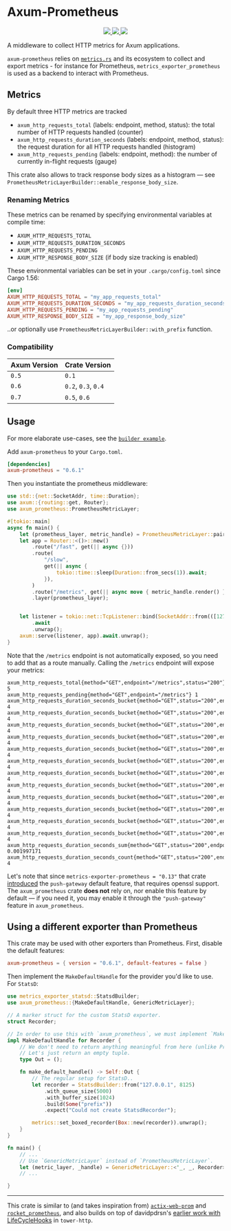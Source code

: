 # Axum-Prometheus

<div align="center">
<a href="https://github.com/ptrskay3/axum-prometheus/actions/workflows/base.yml">
<img src="https://github.com/ptrskay3/axum-prometheus/actions/workflows/base.yml/badge.svg" />
</a>
<a href="https://crates.io/crates/axum-prometheus">
<img src="https://img.shields.io/crates/v/axum-prometheus.svg" />
</a>
<a href="https://docs.rs/axum-prometheus">
<img src="https://docs.rs/axum-prometheus/badge.svg" />
</a>
</div>

A middleware to collect HTTP metrics for Axum applications.

`axum-prometheus` relies on [`metrics.rs`](https://metrics.rs/) and its ecosystem to collect and export metrics - for instance for Prometheus, `metrics_exporter_prometheus` is used as a backend to interact with Prometheus.

## Metrics

By default three HTTP metrics are tracked

- `axum_http_requests_total` (labels: endpoint, method, status): the total number of HTTP requests handled (counter)
- `axum_http_requests_duration_seconds` (labels: endpoint, method, status): the request duration for all HTTP requests handled (histogram)
- `axum_http_requests_pending` (labels: endpoint, method): the number of currently in-flight requests (gauge)

This crate also allows to track response body sizes as a histogram — see `PrometheusMetricLayerBuilder::enable_response_body_size`.

### Renaming Metrics

These metrics can be renamed by specifying environmental variables at compile time:

- `AXUM_HTTP_REQUESTS_TOTAL`
- `AXUM_HTTP_REQUESTS_DURATION_SECONDS`
- `AXUM_HTTP_REQUESTS_PENDING`
- `AXUM_HTTP_RESPONSE_BODY_SIZE` (if body size tracking is enabled)

These environmental variables can be set in your `.cargo/config.toml` since Cargo 1.56:

```toml
[env]
AXUM_HTTP_REQUESTS_TOTAL = "my_app_requests_total"
AXUM_HTTP_REQUESTS_DURATION_SECONDS = "my_app_requests_duration_seconds"
AXUM_HTTP_REQUESTS_PENDING = "my_app_requests_pending"
AXUM_HTTP_RESPONSE_BODY_SIZE = "my_app_response_body_size"
```

..or optionally use `PrometheusMetricLayerBuilder::with_prefix` function.

### Compatibility

| Axum Version | Crate Version |
| ------------ | ------------- |
| `0.5`        | `0.1`         |
| `0.6`        | `0.2`, `0.3`, `0.4`  |
| `0.7`        | `0.5`, `0.6`         |

## Usage

For more elaborate use-cases, see the [`builder example`](examples/builder-example/).

Add `axum-prometheus` to your `Cargo.toml`.

```toml
[dependencies]
axum-prometheus = "0.6.1"
```

Then you instantiate the prometheus middleware:

```rust
use std::{net::SocketAddr, time::Duration};
use axum::{routing::get, Router};
use axum_prometheus::PrometheusMetricLayer;

#[tokio::main]
async fn main() {
    let (prometheus_layer, metric_handle) = PrometheusMetricLayer::pair();
    let app = Router::<()>::new()
        .route("/fast", get(|| async {}))
        .route(
            "/slow",
            get(|| async {
                tokio::time::sleep(Duration::from_secs(1)).await;
            }),
        )
        .route("/metrics", get(|| async move { metric_handle.render() }))
        .layer(prometheus_layer);


    let listener = tokio::net::TcpListener::bind(SocketAddr::from(([127, 0, 0, 1], 3000)))
        .await
        .unwrap();
    axum::serve(listener, app).await.unwrap();
}
```

Note that the `/metrics` endpoint is not automatically exposed, so you need to add that as a route manually.
Calling the `/metrics` endpoint will expose your metrics:

```not_rust
axum_http_requests_total{method="GET",endpoint="/metrics",status="200"} 5
axum_http_requests_pending{method="GET",endpoint="/metrics"} 1
axum_http_requests_duration_seconds_bucket{method="GET",status="200",endpoint="/metrics",le="0.005"} 4
axum_http_requests_duration_seconds_bucket{method="GET",status="200",endpoint="/metrics",le="0.01"} 4
axum_http_requests_duration_seconds_bucket{method="GET",status="200",endpoint="/metrics",le="0.025"} 4
axum_http_requests_duration_seconds_bucket{method="GET",status="200",endpoint="/metrics",le="0.05"} 4
axum_http_requests_duration_seconds_bucket{method="GET",status="200",endpoint="/metrics",le="0.1"} 4
axum_http_requests_duration_seconds_bucket{method="GET",status="200",endpoint="/metrics",le="0.25"} 4
axum_http_requests_duration_seconds_bucket{method="GET",status="200",endpoint="/metrics",le="0.5"} 4
axum_http_requests_duration_seconds_bucket{method="GET",status="200",endpoint="/metrics",le="1"} 4
axum_http_requests_duration_seconds_bucket{method="GET",status="200",endpoint="/metrics",le="2.5"} 4
axum_http_requests_duration_seconds_bucket{method="GET",status="200",endpoint="/metrics",le="5"} 4
axum_http_requests_duration_seconds_bucket{method="GET",status="200",endpoint="/metrics",le="10"} 4
axum_http_requests_duration_seconds_bucket{method="GET",status="200",endpoint="/metrics",le="+Inf"} 4
axum_http_requests_duration_seconds_sum{method="GET",status="200",endpoint="/metrics"} 0.001997171
axum_http_requests_duration_seconds_count{method="GET",status="200",endpoint="/metrics"} 4
```

Let's note that since `metrics-exporter-prometheus = "0.13"` that crate [introduced](https://github.com/metrics-rs/metrics/commit/d817f5c6f4909eeafbd9ff9ceadbf29302169bfa) the `push-gateway` default feature, that
requires openssl support. The `axum_prometheus` crate __does not__ rely on, nor enable this feature by default — if you need it, 
you may enable it through the `"push-gateway"` feature in `axum_prometheus`.

## Using a different exporter than Prometheus

This crate may be used with other exporters than Prometheus. First, disable the default features:

```toml
axum-prometheus = { version = "0.6.1", default-features = false }
```

Then implement the `MakeDefaultHandle` for the provider you'd like to use. For `StatsD`:

```rust
use metrics_exporter_statsd::StatsdBuilder;
use axum_prometheus::{MakeDefaultHandle, GenericMetricLayer};

// A marker struct for the custom StatsD exporter.
struct Recorder;

// In order to use this with `axum_prometheus`, we must implement `MakeDefaultHandle`.
impl MakeDefaultHandle for Recorder {
    // We don't need to return anything meaningful from here (unlike PrometheusHandle)
    // Let's just return an empty tuple.
    type Out = ();

    fn make_default_handle() -> Self::Out {
        // The regular setup for StatsD..
        let recorder = StatsdBuilder::from("127.0.0.1", 8125)
            .with_queue_size(5000)
            .with_buffer_size(1024)
            .build(Some("prefix"))
            .expect("Could not create StatsdRecorder");

        metrics::set_boxed_recorder(Box::new(recorder)).unwrap();
    }
}

fn main() {
    // ...
    // Use `GenericMetricLayer` instead of `PrometheusMetricLayer`.
    let (metric_layer, _handle) = GenericMetricLayer::<'_, _, Recorder>::pair();
    // ...

}
```

---

This crate is similar to (and takes inspiration from) [`actix-web-prom`](https://github.com/nlopes/actix-web-prom) and [`rocket_prometheus`](https://github.com/sd2k/rocket_prometheus),
and also builds on top of davidpdrsn's [earlier work with LifeCycleHooks](https://github.com/tower-rs/tower-http/pull/96) in `tower-http`.
